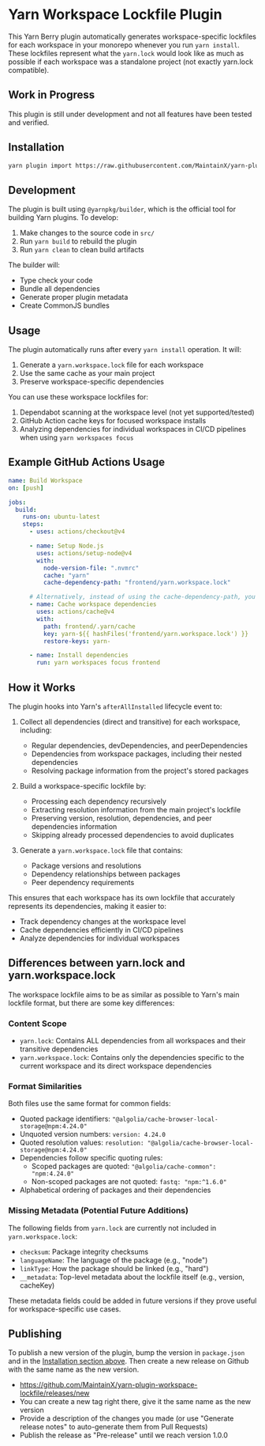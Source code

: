 # Yarn Workspace Lockfile Plugin

This Yarn Berry plugin automatically generates workspace-specific lockfiles for each workspace in your monorepo whenever you run `yarn install`.
These lockfiles represent what the `yarn.lock` would look like as much as possible if each workspace was a standalone project (not exactly yarn.lock compatible).

## Work in Progress

This plugin is still under development and not all features have been tested and verified.

## Installation

```bash
yarn plugin import https://raw.githubusercontent.com/MaintainX/yarn-plugin-workspace-lockfile/refs/tags/v0.2.4/bundles/%40yarnpkg/plugin-workspace-lockfile.js
```

## Development

The plugin is built using `@yarnpkg/builder`, which is the official tool for building Yarn plugins. To develop:

1. Make changes to the source code in `src/`
2. Run `yarn build` to rebuild the plugin
3. Run `yarn clean` to clean build artifacts

The builder will:

- Type check your code
- Bundle all dependencies
- Generate proper plugin metadata
- Create CommonJS bundles

## Usage

The plugin automatically runs after every `yarn install` operation. It will:

1. Generate a `yarn.workspace.lock` file for each workspace
2. Use the same cache as your main project
3. Preserve workspace-specific dependencies

You can use these workspace lockfiles for:

1. Dependabot scanning at the workspace level (not yet supported/tested)
2. GitHub Action cache keys for focused workspace installs
3. Analyzing dependencies for individual workspaces in CI/CD pipelines when using `yarn workspaces focus`

## Example GitHub Actions Usage

```yaml
name: Build Workspace
on: [push]

jobs:
  build:
    runs-on: ubuntu-latest
    steps:
      - uses: actions/checkout@v4

      - name: Setup Node.js
        uses: actions/setup-node@v4
        with:
          node-version-file: ".nvmrc"
          cache: "yarn"
          cache-dependency-path: "frontend/yarn.workspace.lock"

      # Alternatively, instead of using the cache-dependency-path, you can use the hashFiles function to hash the lockfile
      - name: Cache workspace dependencies
        uses: actions/cache@v4
        with:
          path: frontend/.yarn/cache
          key: yarn-${{ hashFiles('frontend/yarn.workspace.lock') }}
          restore-keys: yarn-

      - name: Install dependencies
        run: yarn workspaces focus frontend
```

## How it Works

The plugin hooks into Yarn's `afterAllInstalled` lifecycle event to:

1. Collect all dependencies (direct and transitive) for each workspace, including:

   - Regular dependencies, devDependencies, and peerDependencies
   - Dependencies from workspace packages, including their nested dependencies
   - Resolving package information from the project's stored packages

2. Build a workspace-specific lockfile by:

   - Processing each dependency recursively
   - Extracting resolution information from the main project's lockfile
   - Preserving version, resolution, dependencies, and peer dependencies information
   - Skipping already processed dependencies to avoid duplicates

3. Generate a `yarn.workspace.lock` file that contains:
   - Package versions and resolutions
   - Dependency relationships between packages
   - Peer dependency requirements

This ensures that each workspace has its own lockfile that accurately represents its dependencies, making it easier to:

- Track dependency changes at the workspace level
- Cache dependencies efficiently in CI/CD pipelines
- Analyze dependencies for individual workspaces

## Differences between yarn.lock and yarn.workspace.lock

The workspace lockfile aims to be as similar as possible to Yarn's main lockfile format, but there are some key differences:

### Content Scope
- `yarn.lock`: Contains ALL dependencies from all workspaces and their transitive dependencies
- `yarn.workspace.lock`: Contains only the dependencies specific to the current workspace and its direct workspace dependencies

### Format Similarities
Both files use the same format for common fields:
- Quoted package identifiers: `"@algolia/cache-browser-local-storage@npm:4.24.0"`
- Unquoted version numbers: `version: 4.24.0`
- Quoted resolution values: `resolution: "@algolia/cache-browser-local-storage@npm:4.24.0"`
- Dependencies follow specific quoting rules:
  - Scoped packages are quoted: `"@algolia/cache-common": "npm:4.24.0"`
  - Non-scoped packages are not quoted: `fastq: "npm:^1.6.0"`
- Alphabetical ordering of packages and their dependencies

### Missing Metadata (Potential Future Additions)
The following fields from `yarn.lock` are currently not included in `yarn.workspace.lock`:
- `checksum`: Package integrity checksums
- `languageName`: The language of the package (e.g., "node")
- `linkType`: How the package should be linked (e.g., "hard")
- `__metadata`: Top-level metadata about the lockfile itself (e.g., version, cacheKey)

These metadata fields could be added in future versions if they prove useful for workspace-specific use cases.

## Publishing

To publish a new version of the plugin, bump the version in `package.json` and in the [Installation section above](#installation).
Then create a new release on Github with the same name as the new version.

- https://github.com/MaintainX/yarn-plugin-workspace-lockfile/releases/new
- You can create a new tag right there, give it the same name as the new version
- Provide a description of the changes you made (or use "Generate release notes" to auto-generate them from Pull Requests)
- Publish the release as "Pre-release" until we reach version 1.0.0